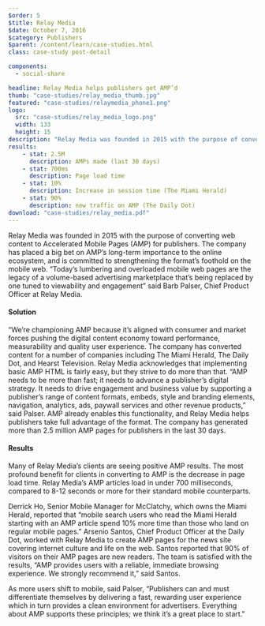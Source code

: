 ```yaml
---
$order: 5
$title: Relay Media
$date: October 7, 2016
$category: Publishers
$parent: /content/learn/case-studies.html
class: case-study post-detail

components:
  - social-share

headline: Relay Media helps publishers get AMP’d
thumb: "case-studies/relay_media_thumb.jpg"
featured: "case-studies/relaymedia_phone1.png"
logo:
  src: "case-studies/relay_media_logo.png"
  width: 133
  height: 15
description: "Relay Media was founded in 2015 with the purpose of converting web content to Accelerated Mobile Pages (AMP) for publishers. The company has placed a big bet on AMP’s long-term importance to the online ecosystem, and is committed to strengthening the format’s foothold on the mobile web."
results:
    - stat: 2.5M
      description: AMPs made (last 30 days)
    - stat: 700ms
      description: Page load time
    - stat: 10%
      description: Increase in session time (The Miami Herald)
    - stat: 90%
      description: new traffic on AMP (The Daily Dot)
download: "case-studies/relay_media.pdf"
---
```


<div class="img-right relay">
    <amp-img width="989" height="1416" layout="responsive" src="/static/img/case-studies/relaymedia_phone1.png"></amp-img>
</div>

Relay Media was founded in 2015 with the purpose of converting web content to Accelerated Mobile Pages (AMP) for publishers. The company has placed a big bet on AMP’s long-term importance to the online ecosystem, and is committed to strengthening the format’s foothold on the mobile web. “Today’s lumbering and overloaded mobile web pages are the legacy of a volume-based advertising marketplace that’s being replaced by one tuned to viewability and engagement” said Barb Palser, Chief Product Officer at Relay Media.

#### Solution

“We’re championing AMP because it’s aligned with consumer and market forces pushing the digital content economy toward performance, measurability and quality user experience. The company has converted content for a number of companies including The Miami Herald, The Daily Dot, and Hearst Television. Relay Media acknowledges that implementing basic AMP HTML is fairly easy, but they strive to do more than that. “AMP needs to be more than fast; it needs to advance a publisher’s digital strategy.  It needs to drive engagement and business value by supporting a publisher’s range of content formats, embeds, style and branding elements, navigation, analytics, ads, paywall services and other revenue products,” said Palser. AMP already enables this functionality, and Relay Media helps publishers take full advantage of the format. The company has generated more than 2.5 million AMP pages for publishers in the last 30 days.

#### Results

<div class="img-left relay">
    <amp-img width="1200" height="1423" layout="responsive" src="/static/img/case-studies/relaymedia_phone2.png"></amp-img>
</div>

Many of Relay Media’s clients are seeing positive AMP results. The most profound benefit for clients in converting to AMP is the decrease in page load time. Relay Media’s AMP articles load in under 700 milliseconds, compared to 8-12 seconds or more for their standard mobile counterparts.

Derrick Ho, Senior Mobile Manager for McClatchy, which owns the Miami Herald, reported that “mobile search users who read the Miami Herald starting with an AMP article spend 10% more time than those who land on regular mobile pages.” Arsenio Santos, Chief Product Officer at the Daily Dot, worked with Relay Media to create AMP pages for the news site covering internet culture and life on the web. Santos reported that 90% of visitors on their AMP pages are new readers. The team is satisfied with the results, “AMP provides users with a reliable, immediate browsing experience. We strongly recommend it,” said Santos.

As more users shift to mobile, said Palser, “Publishers can and must differentiate themselves by delivering a fast, rewarding user experience which in turn provides a clean environment for advertisers.  Everything about AMP supports these principles; we think it’s a great place to start.”
